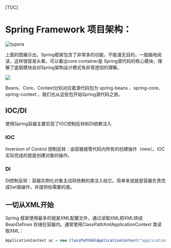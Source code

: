 [TOC]

# Spring Framework 项目架构：

![typora](https://upload-images.jianshu.io/upload_images/7445574-6c604b7559a79729.png?imageMogr2/auto-orient/strip%7CimageView2/2/w/720/format/webp)

上面的图展示出，Spring框架包含了非常多的功能，不能漫无目的，一股脑地阅读，这样很容易头晕。可以看出core container是 Spring源代码的核心模块，理解了底层模块会对Spring架构设计模式有非常透彻的理解。

![](C:\Users\zzzlll\Desktop\Spring源码分析\1.png)

Beans、Core、Context分别对应着源代码包为 spring-beans 、spring-core、spring-context ，我们也从这些包开始Spring源代码之旅。

## IOC/DI

使用Spring容器主要实现了IOC控制反转和DI依赖注入

### IOC

Inversion of Control 控制反转：由容器接管代码内所有的创建操作（new）。IOC实际完成的就是创建对象的操作。

### DI

DI控制反转：容器实例化对象主动将依赖的类注入给它。简单来说就是容器负责完成Set值操作，并提供给需要的类。

## 一切从XML开始

Spring 框架使用最多的就是XML配置文件，通过读取XML把XML转成BeanDefines 存储在容器内。通常使用ClassPathXmlApplicationContext 类读取XML：

~~~java
ApplicationContext ac = new ClassPathXmlApplicationContext("application.xml");
~~~

